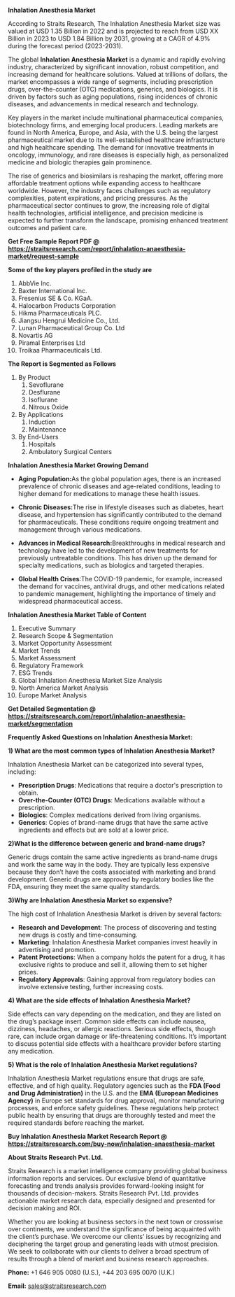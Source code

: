 <p><strong>Inhalation Anesthesia Market</strong></p>
<p>According to Straits Research, The Inhalation Anesthesia Market size was valued at USD 1.35 Billion in 2022 and is projected to reach from USD XX Billion in 2023 to USD 1.84 Billion by 2031, growing at a CAGR of 4.9% during the forecast period (2023-2031).</p>
<p>The global <strong>Inhalation Anesthesia Market</strong> is a dynamic and rapidly evolving industry, characterized by significant innovation, robust competition, and increasing demand for healthcare solutions. Valued at trillions of dollars, the market encompasses a wide range of segments, including prescription drugs, over-the-counter (OTC) medications, generics, and biologics. It is driven by factors such as aging populations, rising incidences of chronic diseases, and advancements in medical research and technology.</p>
<p>Key players in the market include multinational pharmaceutical companies, biotechnology firms, and emerging local producers. Leading markets are found in North America, Europe, and Asia, with the U.S. being the largest pharmaceutical market due to its well-established healthcare infrastructure and high healthcare spending. The demand for innovative treatments in oncology, immunology, and rare diseases is especially high, as personalized medicine and biologic therapies gain prominence.</p>
<p>The rise of generics and biosimilars is reshaping the market, offering more affordable treatment options while expanding access to healthcare worldwide. However, the industry faces challenges such as regulatory complexities, patent expirations, and pricing pressures. As the pharmaceutical sector continues to grow, the increasing role of digital health technologies, artificial intelligence, and precision medicine is expected to further transform the landscape, promising enhanced treatment outcomes and patient care.</p>
<p><strong>Get Free Sample Report PDF @ <a href=https://straitsresearch.com/report/inhalation-anaesthesia-market/request-sample>https://straitsresearch.com/report/inhalation-anaesthesia-market/request-sample</a></strong></p>
<div>
<div><strong>Some of the key players profiled in the study are</strong></div>
</div>
<p><ol>
<li>AbbVie Inc.</li>
<li>Baxter International Inc.</li>
<li>Fresenius SE &amp; Co. KGaA.</li>
<li>Halocarbon Products Corporation</li>
<li>Hikma Pharmaceuticals PLC.</li>
<li>Jiangsu Hengrui Medicine Co., Ltd.</li>
<li>Lunan Pharmaceutical Group Co. Ltd</li>
<li>Novartis AG</li>
<li>Piramal Enterprises Ltd</li>
<li>Troikaa Pharmaceuticals Ltd.</li>
</ol></p>
<p><strong>The Report is Segmented as Follows</strong></p>
<p><ol>
<li>By Product
<ol>
<li>Sevoflurane</li>
<li>Desflurane</li>
<li>Isoflurane</li>
<li>Nitrous Oxide</li>
</ol>
</li>
<li>By Applications
<ol>
<li>Induction</li>
<li>Maintenance</li>
</ol>
</li>
<li>By End-Users
<ol>
<li>Hospitals</li>
<li>Ambulatory Surgical Centers</li>
</ol>
</li>
</ol></p>
<p><strong>Inhalation Anesthesia Market Growing Demand</strong></p>
<ul>
<li>
<p><strong><strong>Aging Population</strong>:</strong>As the global population ages, there is an increased prevalence of chronic diseases and age-related conditions, leading to higher demand for medications to manage these health issues.</p>
</li>
<li>
<p><strong>Chronic Diseases:</strong>The rise in lifestyle diseases such as diabetes, heart disease, and hypertension has significantly contributed to the demand for pharmaceuticals. These conditions require ongoing treatment and management through various medications.</p>
</li>
<li>
<p><strong>Advances in Medical Research:</strong>Breakthroughs in medical research and technology have led to the development of new treatments for previously untreatable conditions. This has driven up the demand for specialty medications, such as biologics and targeted therapies.</p>
</li>
<li>
<p><strong>Global Health Crises</strong>:The COVID-19 pandemic, for example, increased the demand for vaccines, antiviral drugs, and other medications related to pandemic management, highlighting the importance of timely and widespread pharmaceutical access.</p>
</li>
</ul>
<p><strong>Inhalation Anesthesia Market Table of Content</strong></p>
<div>
<ol>
<li>Executive Summary</li>
<li>Research Scope &amp; Segmentation</li>
<li>Market Opportunity Assessment</li>
<li>Market Trends</li>
<li>Market Assessment</li>
<li>Regulatory Framework</li>
<li>ESG Trends</li>
<li>Global Inhalation Anesthesia Market Size Analysis</li>
<li>North America Market Analysis</li>
<li>Europe Market Analysis</li>
</ol>
</div>
<p><strong>Get Detailed Segmentation @ <a href=https://straitsresearch.com/report/inhalation-anaesthesia-market/segmentation>https://straitsresearch.com/report/inhalation-anaesthesia-market/segmentation</a></strong></p>
<p><strong>Frequently Asked Questions on Inhalation Anesthesia Market:</strong></p>
<p><strong>1) What are the most common types of Inhalation Anesthesia Market?</strong></p>
<p>Inhalation Anesthesia Market can be categorized into several types, including:</p>
<ul>
<li><strong>Prescription Drugs</strong>: Medications that require a doctor's prescription to obtain.</li>
<li><strong>Over-the-Counter (OTC) Drugs</strong>: Medications available without a prescription.</li>
<li><strong>Biologics</strong>: Complex medications derived from living organisms.</li>
<li><strong>Generics</strong>: Copies of brand-name drugs that have the same active ingredients and effects but are sold at a lower price.</li>
</ul>
<p><strong>2)What is the difference between generic and brand-name drugs?</strong></p>
<p>Generic drugs contain the same active ingredients as brand-name drugs and work the same way in the body. They are typically less expensive because they don&rsquo;t have the costs associated with marketing and brand development. Generic drugs are approved by regulatory bodies like the FDA, ensuring they meet the same quality standards.</p>
<p><strong>3)Why are Inhalation Anesthesia Market so expensive?</strong></p>
<p>The high cost of Inhalation Anesthesia Market is driven by several factors:</p>
<ul>
<li><strong>Research and Development</strong>: The process of discovering and testing new drugs is costly and time-consuming.</li>
<li><strong>Marketing</strong>: Inhalation Anesthesia Market companies invest heavily in advertising and promotion.</li>
<li><strong>Patent Protections</strong>: When a company holds the patent for a drug, it has exclusive rights to produce and sell it, allowing them to set higher prices.</li>
<li><strong>Regulatory Approvals</strong>: Gaining approval from regulatory bodies can involve extensive testing, further increasing costs.</li>
</ul>
<p><strong>4) What are the side effects of Inhalation Anesthesia Market?</strong></p>
<p>Side effects can vary depending on the medication, and they are listed on the drug&rsquo;s package insert. Common side effects can include nausea, dizziness, headaches, or allergic reactions. Serious side effects, though rare, can include organ damage or life-threatening conditions. It&rsquo;s important to discuss potential side effects with a healthcare provider before starting any medication.</p>
<p><strong>5) What is the role of Inhalation Anesthesia Market regulations?</strong></p>
<p>Inhalation Anesthesia Market regulations ensure that drugs are safe, effective, and of high quality. Regulatory agencies such as the <strong>FDA (Food and Drug Administration)</strong> in the U.S. and the <strong>EMA (European Medicines Agency)</strong> in Europe set standards for drug approval, monitor manufacturing processes, and enforce safety guidelines. These regulations help protect public health by ensuring that drugs are thoroughly tested and meet the required standards before reaching the market.</p>
<p><strong>Buy Inhalation Anesthesia Market Research Report @ <a href=https://straitsresearch.com/buy-now/inhalation-anaesthesia-market>https://straitsresearch.com/buy-now/inhalation-anaesthesia-market</a></strong></p>
<p><strong>About Straits Research Pvt. Ltd.</strong></p>
<p>Straits Research is a market intelligence company providing global business information reports and services. Our exclusive blend of quantitative forecasting and trends analysis provides forward-looking insight for thousands of decision-makers. Straits Research Pvt. Ltd. provides actionable market research data, especially designed and presented for decision making and ROI.</p>
<p>Whether you are looking at business sectors in the next town or crosswise over continents, we understand the significance of being acquainted with the client&rsquo;s purchase. We overcome our clients&rsquo; issues by recognizing and deciphering the target group and generating leads with utmost precision. We seek to collaborate with our clients to deliver a broad spectrum of results through a blend of market and business research approaches.</p>
<p><strong>Phone:</strong> +1 646 905 0080 (U.S.), +44 203 695 0070 (U.K.)</p>
<p><strong>Email:</strong> <a href=mailto:sales@straitsresearch.com><u>sales@straitsresearch.com</u></a></p>
